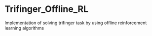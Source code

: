 # Trifinger_Offline_RL
Implementation of solving trifinger task by using offline reinforcement learning algorithms
